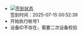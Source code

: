 - [![签到状态](https://github.com/womade/Cloud189-Actions/actions/workflows/main.yml/badge.svg?branch=main)](https://github.com/womade/Cloud189-Actions/actions/workflows/main.yml) <br> 签到时间：2025-07-15 00:52:39
- 开始执行帐号1
- 设备ID不存在，需要二次设备校验
